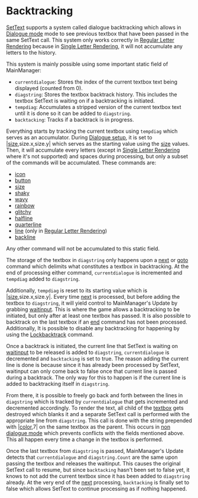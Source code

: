 # Backtracking

[SetText](../SetText.md) supports a system called dialogue backtracking which allows in [Dialogue mode](../Dialogue%20mode.md) mode to see previous textbox that have been passed in the same SetText call. This system only works correctly in [Regular Letter Rendering](../Letter%20Rendering%20Methods/Regular%20Letter%20Rendering.md) because in [Single Letter Rendering](../Letter%20Rendering%20Methods/Single%20Letter%20Rendering.md), it will not accumulate any letters to the history.

This system is mainly possible using some important static field of MainManager:

* `currentdialogue`: Stores the index of the current textbox text being displayed (counted from 0).
* `diagstring`: Stores the textbox backtrack history. This includes the textbox SetText is waiting on if a backtracking is initiated.
* `tempdiag`: Accumulates a stripped version of the current textbox text until it is done so it can be added to `diagstring`.
* `backtacking`: Tracks if a backtrack is in progress.

Everything starts by tracking the current textbox using `tempdiag` which serves as an accumulator.  During [Dialogue setup](../Life%20Cycle.md#dialogue-setup), it is set to |[size](../Individual%20commands/size.md),size.x,size.y| which serves as the starting value using the [size](../Individual%20commands/size.md) values. Then, it will accumulate every letters (except in [Single Letter Rendering](../Letter%20Rendering%20Methods/Single%20Letter%20Rendering.md) where it's not supported) and spaces during processing, but only a subset of the commands will be accumulated. These commands are:

* [icon](../Individual%20commands/Icon.md)
* [button](../Individual%20commands/Button.md)
* [size](../Individual%20commands/size.md)
* [shaky](../Individual%20commands/Shaky.md)
* [wavy](../Individual%20commands/Wavy.md)
* [rainbow](../Individual%20commands/Rainbow.md)
* [glitchy](../Individual%20commands/Glitchy.md)
* [halfline](../Individual%20commands/Halfline.md)
* [quarterline](../Individual%20commands/Quarterline.md)
* [line](../Individual%20commands/Line.md) (only in [Regular Letter Rendering](../Letter%20Rendering%20Methods/Regular%20Letter%20Rendering.md))
* [backline](../Individual%20commands/Backline.md)

Any other command will not be accumulated to this static field.

The storage of the textbox in `diagstring` only happens upon a [next](../Individual%20commands/Next.md) or [goto](../Individual%20commands/Goto.md) command which delimits what constitutes a textbox in backtracking. At the end of processing either command, `currentdialogue` is incremented and `tempdiag` added to `diagstring`. 

Additionally, `tempdiag` is reset to its starting value which is |[size](../Individual%20commands/size.md),size.x,size.y|. Every time [next](../Individual%20commands/Next.md) is processed, but before adding the textbox to `diagstring`, it will yield control to MainManager's Update by grabbing [waitinput](../Notable%20states.md#waitinput). This is where the game allows a backtracking to be initiated, but only after at least one textbox has passed. It is also possible to backtrack on the last textbox if an [end](../Individual%20commands/End.md) command has not been processed. Additionally, It is possible to disable any backtracking for happening by using the [Lockbacktrack](../Individual%20commands/Lockbacktrack.md) command.

Once a backtrack is initiated, the current line that SetText is waiting on [waitinput](../Notable%20states.md#waitinput) to be released is added to `diagstring`, `currentdialogue` is decremented and `backtacking` is set to true. The reason adding the current line is done is because since it has already been processed by SetText, waitinput can only come back to false once that current line is passed during a backtrack. The only way for this to happen is if the current line is added to backtracking itself in `diagstring`.

From there, it is possible to freely go back and forth between the lines in `diagstring` which is tracked by `currentdialogue` that gets incremented and decremented accordingly. To render the text, all child of the [textbox](../Notable%20states.md#textbox) gets destroyed which blanks it and a separate SetText call is performed with the appropriate line from `diagstring`. This call is done with the string prepended with |[color](../Individual%20commands/Color.md),7| on the same textbox as the parent. This occurs in [non dialogue mode](../Dialogue%20mode.md#non-dialogue-mode) which prevents conflicts with the fields mentioned above. This all happen every time a change in the textbox is performed.

Once the last textbox from `diagstring` is passed, MainManager's Update detects that `currentdialogue` and `diagstring.Count` are the same upon passing the textbox and releases the waitinput. This causes the original SetText call to resume, but since `backtacking` hasn't been set to false yet, it knows to not add the current textbox since it has been added to `diagstring` already. At the very end of the [next](../Individual%20commands/Next.md) processing, `backtacking` is finally set to false which allows SetText to continue processing as if nothing happened.
